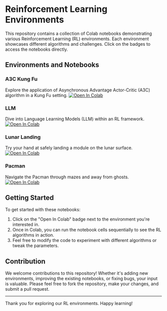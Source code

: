 # Reinforcement Learning Environments

This repository contains a collection of Colab notebooks demonstrating various Reinforcement Learning (RL) environments. Each environment showcases different algorithms and challenges. Click on the badges to access the notebooks directly.

## Environments and Notebooks

### A3C Kung Fu

Explore the application of Asynchronous Advantage Actor-Critic (A3C) algorithm in a Kung Fu setting.
[![Open In Colab](https://colab.research.google.com/assets/colab-badge.svg)](https://colab.research.google.com/drive/1anhsl9AGsTMMapq3tuhQBghW0d4fqHmS)

### LLM

Dive into Language Learning Models (LLM) within an RL framework.
[![Open In Colab](https://colab.research.google.com/assets/colab-badge.svg)](https://colab.research.google.com/drive/1DeOMMqm9hgCGhWMmM1qexeLYJUtPSxVc)

### Lunar Landing

Try your hand at safely landing a module on the lunar surface.
[![Open In Colab](https://colab.research.google.com/assets/colab-badge.svg)](https://colab.research.google.com/drive/1SgdMlL2zM2HERCBJ5yhpVtbO7QtdDGMh)

### Pacman

Navigate the Pacman through mazes and away from ghosts.
[![Open In Colab](https://colab.research.google.com/assets/colab-badge.svg)](https://colab.research.google.com/drive/19ZZJCRdLLAJsJB3XVmCS6Kq315UKqAJa)

## Getting Started

To get started with these notebooks:

1. Click on the "Open In Colab" badge next to the environment you're interested in.
2. Once in Colab, you can run the notebook cells sequentially to see the RL algorithms in action.
3. Feel free to modify the code to experiment with different algorithms or tweak the parameters.

## Contribution

We welcome contributions to this repository! Whether it's adding new environments, improving the existing notebooks, or fixing bugs, your input is valuable. Please feel free to fork the repository, make your changes, and submit a pull request.

---

Thank you for exploring our RL environments. Happy learning!
